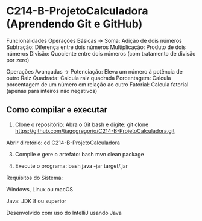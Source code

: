 # C214-B-ProjetoCalculadora (Aprendendo Git e GitHub)
Funcionalidades
Operações Básicas ->
Soma: Adição de dois números
Subtração: Diferença entre dois números
Multiplicação: Produto de dois números
Divisão: Quociente entre dois números (com tratamento de divisão por zero)

Operações Avançadas ->
Potenciação: Eleva um número à potência de outro
Raiz Quadrada: Calcula raiz quadrada
Porcentagem: Calcula porcentagem de um número em relação ao outro
Fatorial: Calcula fatorial (apenas para inteiros não negativos)

## Como compilar e executar
1. Clone o repositório:
 Abra o Git bash e digite:
 git clone https://github.com/tiagogregorio/C214-B-ProjetoCalculadora.git

 Abrir diretório: cd C214-B-ProjetoCalculadora

3. Compile e gere o artefato:
bash
mvn clean package

4. Execute o programa:
bash
java -jar target/<nome-do-jar>.jar

Requisitos do Sistema: 

Windows, Linux ou macOS

Java: JDK 8 ou superior

Desenvolvido com uso do IntelliJ usando Java
